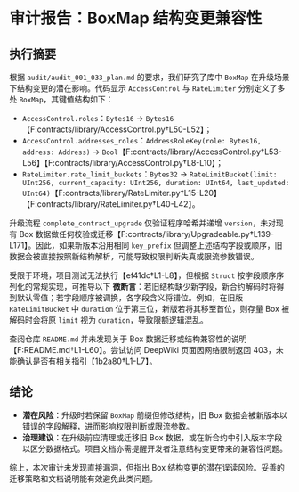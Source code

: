 # 审计报告：BoxMap 结构变更兼容性

## 执行摘要

根据 `audit/audit_001_033_plan.md` 的要求，我们研究了库中 `BoxMap` 在升级场景下结构变更的潜在影响。代码显示 `AccessControl` 与 `RateLimiter` 分别定义了多处 `BoxMap`，其键值结构如下：
- `AccessControl.roles`：`Bytes16` -> `Bytes16`【F:contracts/library/AccessControl.py†L50-L52】；
- `AccessControl.addresses_roles`：`AddressRoleKey(role: Bytes16, address: Address)` -> `Bool`【F:contracts/library/AccessControl.py†L53-L56】【F:contracts/library/AccessControl.py†L8-L10】；
- `RateLimiter.rate_limit_buckets`：`Bytes32` -> `RateLimitBucket(limit: UInt256, current_capacity: UInt256, duration: UInt64, last_updated: UInt64)`【F:contracts/library/RateLimiter.py†L15-L20】【F:contracts/library/RateLimiter.py†L40-L42】。

升级流程 `complete_contract_upgrade` 仅验证程序哈希并递增 `version`，未对现有 Box 数据做任何校验或迁移【F:contracts/library/Upgradeable.py†L139-L171】。因此，如果新版本沿用相同 `key_prefix` 但调整上述结构字段或顺序，旧数据会被直接按照新结构解析，可能导致权限判断失真或限流参数错误。

受限于环境，项目测试无法执行【ef41dc†L1-L8】，但根据 `Struct` 按字段顺序序列化的常规实现，可推导以下 **微断言**：若旧结构缺少新字段，新合约解码时将得到默认零值；若字段顺序被调换，各字段含义将错位。例如，在旧版 `RateLimitBucket` 中 `duration` 位于第三位，新版若将其移至首位，则存量 Box 被解码时会将原 `limit` 视为 `duration`，导致限额逻辑混乱。

查阅仓库 `README.md` 并未发现关于 Box 数据迁移或结构兼容性的说明【F:README.md†L1-L60】。尝试访问 DeepWiki 页面因网络限制返回 403，未能确认是否有相关指引【1b2a80†L1-L7】。

## 结论

- **潜在风险**：升级时若保留 `BoxMap` 前缀但修改结构，旧 Box 数据会被新版本以错误的字段解释，进而影响权限判断或限流参数。
- **治理建议**：在升级前应清理或迁移旧 Box 数据，或在新合约中引入版本字段以区分数据格式。项目文档亦需提醒开发者注意结构变更带来的兼容性问题。

综上，本次审计未发现直接漏洞，但指出 Box 结构变更的潜在误读风险。妥善的迁移策略和文档说明能有效避免此类问题。
